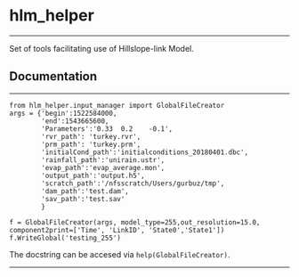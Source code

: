 # hlm_helper 
----
Set of tools facilitating use of Hillslope-link Model. 
<br>

## Documentation 
----
    from hlm_helper.input_manager import GlobalFileCreator
    args = {'begin':1522584000, 
            'end':1543665600, 
            'Parameters':'0.33  0.2    -0.1', 
            'rvr_path': 'turkey.rvr', 
            'prm_path': 'turkey.prm', 
            'initialCond_path':'initialconditions_20180401.dbc', 
            'rainfall_path':'unirain.ustr', 
            'evap_path':'evap_average.mon', 
            'output_path':'output.h5', 
            'scratch_path':'/nfsscratch/Users/gurbuz/tmp',
            'dam_path':'test.dam',
            'sav_path':'test.sav'
            }

    f = GlobalFileCreator(args, model_type=255,out_resolution=15.0, component2print=['Time', 'LinkID', 'State0','State1'])
    f.WriteGlobal('testing_255')



The docstring can be accesed via `help(GlobalFileCreator)`.

----

